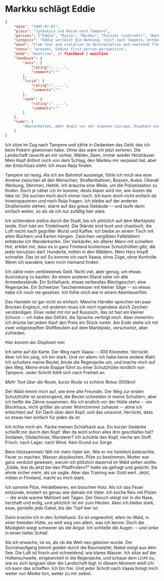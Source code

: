 # Markku schlägt Eddie

```json
{
    "date": "1985-07-07",
    "place": "Jyväskylä und Reise nach Tampere",
    "persons": ["Eddie", "Raija", "Markku", "Polizei (indirekt)", "Markthändler"],
    "synopsis": "Eddie verlässt die Wohnung, reist nach Tampere, entdeckt auf dem Markt die Möglichkeit über Schutzhütten nach Vaasa zu wandern und bricht in den Wald auf.",
    "mood": "from fear and violation to determination and newfound freedom",
    "tense": "present, Eddies first-person perspective",
    "mode": "mainline", // flashback | mainline
    "feedback": {
        "anni": {
            "rating":".....",
            "comments":""
        },
        "lucia": {
            "rating":".....",
            "comments":""
        },
        "soek": {
            "rating":".....",
            "comments":""
        }
    },
    "todo": [
        "Überarbeiten, mehr Angst vor der eigenen Courage, Diophant einordnen, Route besser beschreiben."
    ]
}
```

Ich sitze im Zug nach Tampere und zähle in Gedanken das Geld, das ich beim Pokern gewonnen habe. Ohne das wäre ich jetzt
verloren. Die Landschaft rauscht an mir vorbei, Wälder, Seen, immer
wieder Holzhäuser. Mein Kopf dröhnt noch von dem Schlag, den Markku mir
verpasst hat, aber der Entschluss steht: Ich muss Raija finden.

Tampere ist riesig. Als ich am Bahnhof aussteige, fühle ich mich wie
eine Ameise zwischen all den Menschen, Straßenbahnen, Bussen, Autos.
Überall Werbung, Stimmen, Hektik. Ich brauche eine Weile, um die
Polizeistation zu finden. Doch je näher ich ihr komme, desto klarer wird
mir, wie dumm die Idee ist. Die suchen mich doch immer noch. Ich kann
doch nicht einfach da hineinspazieren und nach Raija fragen. Ich bleibe
auf der anderen Straßenseite stehen, starre auf das graue Gebäude -- und
laufe dann einfach weiter, so als ob ich nur zufällig hier wäre.

Ich schlendere ziellos durch die Stadt, bis ich plötzlich auf dem
Marktplatz lande. Dort tobt ein Trödelmarkt. Die Stände sind bunt und
chaotisch, die Luft riecht nach gegrillter Wurst und Kaffee. Ich bleibe
an einem Tisch mit alten Büchern und Karten hängen. Zwischen vergilbten
Faltblättern entdecke ich Wanderkarten. Der Verkäufer, ein älterer Mann
mit schiefem Hut, erklärt mir, dass es in ganz Finnland kostenlose
Schutzhütten gibt, die jeder benutzen darf. Hunderte, mitten in den
Wäldern. Mein Herz klopft schneller. Das ist es! So komme ich nach
Vaasa, ohne Züge, ohne Kontrolle. Wenn ich wandere, kann mich niemand
finden.

Ich zähle mein verbliebenes Geld. Nicht viel, aber genug, um etwas
Ausrüstung zu kaufen. An einem anderen Stand sehe ich alte
Armeebestände. Ein Schlafsack, etwas verbeultes Blechgeschirr, eine
Regenjacke. Ein Schweizer Taschenmesser mit kleiner Säge -- so etwas
habe ich noch nie gesehen. Ich fühle mich wie in einem Abenteuerfilm.

Das Handeln ist gar nicht so einfach. Manche Händler sprechen ein paar
Brocken Englisch, mit anderen muss ich mich irgendwie durch Zeichen
verständigen. Einer redet mit mir auf Russisch, das ist fast ein kleiner
Schock -- ich habe das Gefühl, die Sprache verfolgt mich. Aber immerhin:
ich drücke bei jedem Kauf den Preis ein Stück runter. Am Ende stehe ich
mit zwei vollgestopften Stoffbeuteln auf dem Marktplatz, verschwitzt,
aber zufrieden.

*Hier kommt der Diophant rein*

Ich sehe auf die Karte. Der Weg nach Vaasa -- 300 Kilometer. Verrückt. Aber ich bin jung, ich bin stark. Und vor allem: ich habe keine andere Wahl. Ich schultere meine Beutel,
binde die Regenjacke um, und mache mich auf den Weg. Meine erste Etappe
führt zu einer Schutzhütte nördlich von Tampere. Jeder Schritt fühlt
sich nach Freiheit an.

*Mehr Text über die Route, kurze Route vs schöne Rotue (500km)*

Der Wald nimmt mich auf, wie eine alte Freundin. Der Weg zur ersten
Schutzhütte ist anstrengend, die Beutel schneiden in meine Schultern,
aber ich beiße die Zähne zusammen. Als ich endlich vor der Hütte stehe
-- ein Blockhaus, nicht größer als unser Wohnzimmer zuhause -- atme ich
erleichtert auf. Ein Dach über dem Kopf, und das umsonst. Verrückt, dass
so etwas hier einfach für jeden da ist.

Ich richte mich ein. Packe meinen Schlafsack aus. Ein kurzer Gedanke
schießt mir durch den Kopf: Wer da wohl schon alles drin geschlafen hat?
Soldaten, Obdachlose, Wanderer? Ich schüttle den Kopf, rieche am Stoff.
Frisch, nach Lager, nach Wind. Kein Grund zur Sorge.

Beim Holzsammeln fällt mir mein Vater ein. Wie er mir heimlich
beibrachte, Feuer zu machen, Wasser abzukochen, Pilze zu bestimmen.
Mutter war ganz verdutzt gewesen, warum ich plötzlich dauernd im Wald
zelten wollte. „Eddie, bist du jetzt bei den Pfadfindern?" hatte sie
gefragt und gelacht. Sie ahnte sicher mehr, als sie sagte. Aber das
Training war Gold wert. Jetzt, mitten in Finnland, macht es mich stark.

Ich sammle Pilze, Heidelbeeren, ein bisschen Holz. Als ich das Feuer
entzünde, knistert es genau wie damals mit Vater. Ich koche Reis mit
Pilzen -- die erste warme Mahlzeit seit Tagen. Der Geruch steigt mir in
die Nase, herzhaft und erdig, und plötzlich ist mir zum Heulen. Aber ich
bleibe stark, esse, genieße jede Gabel, bis der Topf leer ist.

Dann krieche ich in den Schlafsack. Es ist ungewohnt, allein im Wald, in
einer fremden Hütte, so weit weg von allem, was ich kenne. Doch die
Müdigkeit wiegt schwerer als die Angst. Ich schließe die Augen -- und
sinke in einen tiefen Schlaf.

Als ich erwache, ist es, als ob die Welt neu geboren wurde. Der
Sonnenaufgang brennt golden durch die Baumwipfel, Nebel steigt aus dem
See. Die Luft ist frisch und schneidend, wie klares Wasser. Ich sitze
auf der Hüttenschwelle, eingewickelt in die Regenjacke, und schaue dem
Licht zu, wie es sich langsam über die Landschaft legt. In diesem Moment
weiß ich: ich kann das schaffen. Ich bin frei. Und jeder Schritt nach
Vaasa bringt mich weiter von Mielke fort, weiter zu mir selbst.
